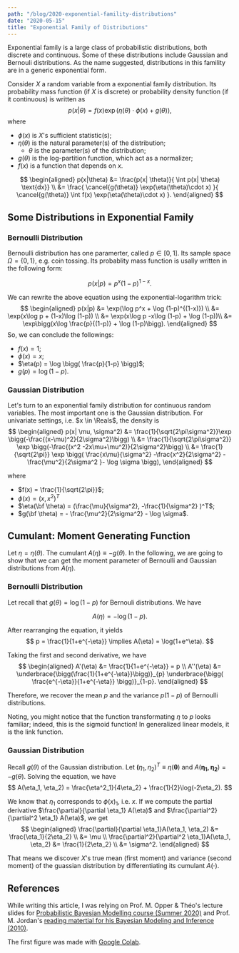 ```yaml
---
path: "/blog/2020-exponential-famility-distributions"
date: "2020-05-15"
title: "Exponential Family of Distributions"
---
```


Exponential family is a large class of probabilistic distributions, both discrete and continuous. Some of these distributions include Gaussian and Bernouli distributions. As the name suggested, distributions in this famility are in a generic exponential form. 

Consider $X$ a random variable from a exponential family distribution. Its probability mass function (if $X$ is discrete) or probability density function (if it continuous) is written as 
$$
p(x|\theta) = f(x) \exp( \eta(\theta) \cdot \phi(x) + g(\theta)),
$$
where
- $\phi(x)$ is $X$'s sufficient statistic(s);
- $\eta(\theta)$ is the natural parameter(s) of the distribution;
  - $\theta$  is the parameter(s) of the distribution;
- $g(\theta)$ is the log-partition function, which act as a normalizer;
- $f(x)$ is a function that depends on $x$.

$$
\begin{aligned}
p(x|\theta) &= \frac{p(x| \theta)}{ \int p(x| \theta) \text{dx}} \\
&= \frac{ \cancel{g(\theta)} \exp(\eta(\theta)\cdot x) }{ \cancel{g(\theta)} \int f(x) \exp(\eta(\theta)\cdot x) }.
\end{aligned}
$$

## Some Distributions in Exponential Family

### Bernoulli Distribution
Bernoulli distribution has one paramerter, called $p \in [0, 1]$. Its sample space $\Omega = \{0, 1\}$, e.g. coin tossing. Its probablity mass function is usally written in the following form:

$$
p(x|p) = p^x (1-p)^{1-x}.
$$

We can rewrite the above equation using the exponential-logarithm trick:
$$
\begin{aligned}
p(x|p) &= \exp(\log p^x + \log (1-p)^{(1-x)}) \\
&= \exp(x\log p + (1-x)\log (1-p)) \\
&= \exp(x\log p -x\log (1-p) + \log (1-p))\\
&= \exp\bigg(x\log \frac{p}{(1-p)} + \log (1-p)\bigg).
\end{aligned}
$$
So, we can conclude the followings:
- $f(x) = 1$;
- $\phi(x) = x$;
- $\eta(p) = \log \bigg( \frac{p}{1-p} \bigg)$;
- $g(p) = \log (1-p)$.

### Gaussian Distribution
Let's turn to an exponential family distribution for continuous random variables. The most important one is the Gaussian distribution. For univariate settings, i.e. $x \in \Reals$, the density is
$$
\begin{aligned}
p(x| \mu, \sigma^2) &= \frac{1}{\sqrt{2\pi\sigma^2}}\exp \bigg(-\frac{(x-\mu)^2}{2\sigma^2}\bigg) \\
&= \frac{1}{\sqrt{2\pi\sigma^2}} \exp \bigg(-\frac{(x^2 -2x\mu+\mu^2)}{2\sigma^2}\bigg) \\
&= \frac{1}{\sqrt{2\pi}} \exp \bigg( \frac{x\mu}{\sigma^2} -\frac{x^2}{2\sigma^2} - \frac{\mu^2}{2\sigma^2 }- \log \sigma  \bigg),
\end{aligned}
$$

where 
- $f(x) = \frac{1}{\sqrt{2\pi}}$;
- $\phi(x) = (x, x^2)^T$
- $\eta(\bf \theta) = (\frac{\mu}{\sigma^2}, -\frac{1}{\sigma^2} )^T$;
- $g(\bf \theta) = - \frac{\mu^2}{2\sigma^2} - \log \sigma$.


## Cumulant: Moment Generating Function

Let $\eta = \eta(\theta)$. The cumulant $A(\eta) \equiv -g(\theta)$. In the following, we are going to show that we can get the moment parameter of Bernoulli and Gaussian distributions from $A(\eta)$.

### Bernoulli Distribution
Let recall that $g(\theta) = \log(1-p)$ for Bernouli distributions. We have

$$
A(\eta) = -\log (1-p).
$$

After rearranging the equation, it yields
$$
p = \frac{1}{1+e^{-\eta}} \implies A(\eta) = \log(1+e^\eta).
$$

Taking the first and second derivative, we have
$$
\begin{aligned}
A'(\eta)  &= \frac{1}{1+e^{-\eta}} = p \\
A''(\eta) &= \underbrace{\bigg(\frac{1}{1+e^{-\eta}}\bigg)}_{p} \underbrace{\bigg( \frac{e^{-\eta}}{1+e^{-\eta}} \bigg)}_{1-p}.
\end{aligned}
$$

Therefore, we recover the mean $p$ and the variance $p(1-p)$ of Bernoulli distributions.

Noting, you might notice that the function transformating $\eta$ to $p$ looks familiar; indeed, this is the sigmoid function! In generalized linear models, it is the link function.

### Gaussian Distribution
Recall $g(\theta)$ of the Gaussian distribution. Let $\mathbf (\eta_1, \eta_2)^T \equiv \eta(\mathbf \theta)$ and $A(\mathbf{\eta_1, \eta_2}) = -g(\theta)$. Solving the equation, we have
$$
A(\eta_1, \eta_2) =  \frac{\eta^2_1}{4\eta_2} + \frac{1}{2}\log(-2\eta_2).
$$

We know that $\eta_1$ corresponds to $\phi(x)_1$, i.e. $x$. If we compute the partial derivative $\frac{\partial}{\partial \eta_1} A(\eta)$ and $\frac{\partial^2}{\partial^2 \eta_1} A(\eta)$, we get
$$
\begin{aligned}
\frac{\partial}{\partial \eta_1}A(\eta_1, \eta_2) &= \frac{\eta_1}{2\eta_2} \\
&= \mu \\
\frac{\partial^2}{\partial^2 \eta_1}A(\eta_1, \eta_2) &= \frac{1}{2\eta_2} \\
&= \sigma^2.
\end{aligned}
$$

That means we discover $X$'s true mean (first moment) and variance (second moment) of the guassian distribution by differentiating its cumulant $A(\cdot)$.

## References
While writing this article, I was relying on Prof. M. Opper & Théo's lecture slides for [Probabilistic Bayesian Modelling course (Summer 2020)][ki] and Prof. M. Jordan's [reading matertial for his Bayesian Modeling and Inference (2010)][jordan].


The first figure was made with [Google Colab][colab].

[jordan]: https://people.eecsjk.berkeley.edu/~jordan/courses/260-spring10/other-readings/chapter8.pdf
[colab]: (https://colab.research.google.com/drive/1O1w2SVeOoTnQLLS1Me9zcxNs2iFeihCN#scrollTo=uzeD4sZphd7h)
[ki]: https://www.ki.tu-berlin.de/menue/lehre/sommersemester_2020/
